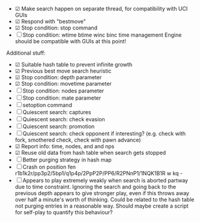 - ☑ Make search happen on separate thread, for compatibility with UCI GUIs
- ☑ Respond with "bestmove"
- ☑ Stop condition: stop command
- ☐ Stop condition: wtime btime winc binc time management
Engine should be compatible with GUIs at this point!

Additional stuff:
- ☑ Suitable hash table to prevent infinite growth
- ☑ Previous best move search heuristic
- ☑ Stop condition: depth parameter
- ☑ Stop condition: movetime parameter
- ☐ Stop condition: nodes parameter
- ☐ Stop condition: mate parameter
- ☐ setoption command
- ☐ Quiescent search: captures
- ☐ Quiescent search: check evasion
- ☐ Quiescent search: promotion
- ☐ Quiescent search: check opponent if interesting? (e.g. check with fork, smothered check, check with pawn advance)
- ☑ Report info: time, nodes, and and nps
- ☑ Reuse old data from hash table when search gets stopped
- ☐ Better purging strategy in hash map
- ☐ Crash on position fen r1b1k2r/pp3p2/5bp1/q1p4p/2PpP2P/PP6/R2PNnP1/1NQK1B1R w kq -
- ☐ Appears to play extremely weakly when search is aborted partway due to time constraint. Ignoring
    the search and going back to the previous depth appears to give stronger play, even if this throws
    away over half a minute's worth of thinking. Could be related to the hash table not purging entries
    in a reasonable way. Should maybe create a script for self-play to quantify this behaviour?
